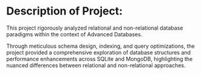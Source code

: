 # Description of Project: 
This project rigorously analyzed relational and non-relational database paradigms within the context of Advanced Databases.

Through meticulous schema design, indexing, and query optimizations, the project provided a comprehensive exploration of database structures and performance enhancements across SQLite and MongoDB, highlighting the nuanced differences between relational and non-relational approaches.

